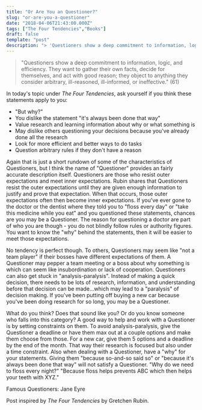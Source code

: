 ```yaml
---
title: "Or Are You an Questioner?"
slug: "or-are-you-a-questioner"
date: "2018-04-06T21:43:00.000Z"
tags: ["The Four Tendencies","Books"]
draft: false
template: "post"
description: "> 'Questioners show a deep commitment to information, logic, and efficiency. They want to gather their own facts, decide for themselves, and act with good reason; they object to anything they consider..."
---
```


> "Questioners show a deep commitment to information, logic, and efficiency. They want to gather their own facts, decide for themselves, and act with good reason; they object to anything they consider arbitrary, ill-reasoned, ill-informed, or ineffective." (61)

In today's topic under *The Four Tendencies*, ask yourself if you think these statements apply to you:

- "But why?"
- You dislike the statement "it's always been done that way"
- Value research and learning information about why or what something is
- May dislike others questioning your decisions because you've already done all the research
- Look for more efficient and better ways to do tasks
- Question arbitrary rules if they don't have a reason

Again that is just a short rundown of some of the characteristics of Questioners, but I think the name of "Questioner" provides an fairly accurate description itself. Questioners are those who resist outer expectations and meet inner expectations. Rubin shares that Questioners resist the outer expectations until they are given enough information to justify and prove that expectation. When that occurs, those outer expectations often then become inner expectations. If you've ever gone to the doctor or the dentist where they told you to "floss every day" or "take this medicine while you eat" and you questioned these statements, chances are you may be a Questioner. The reason for questioning a doctor are part of who you are though - you do not blindly follow rules or authority figures. You want to know the "why" behind the statements, then it will be easier to meet those expectations.

No tendency is perfect though. To others, Questioners may seem like "not a team player" if their bosses have different expectations of them. A Questioner may pepper a team meeting or a boss about why something is which can seem like insubordination or lack of cooperation. Questioners can also get stuck in "analysis-paralysis". Instead of making a quick decision, there needs to be lots of research, information, and understanding before that decision can be made...which may lead to a "paralysis" of decision making. If you've been putting off buying a new car because you've been doing research for so long, you may be a Questioner.

What do you think? Does that sound like you? Or do you know someone who falls into this category? A good way to help and work with a Questioner is by setting constraints on them. To avoid analysis-paralysis, give the Questioner a deadline or have them max out at a couple options and make them choose from those. For a new car, give them 5 options and a deadline by the end of the month. That way their research is focused but also under a time constraint. Also when dealing with a Questioner, have a "why" for your statements. Giving them "because so-and-so said so" or "because it's always been done that way" will not satisfy a Questioner. "Why do we need to floss every night?" "Because floss helps prevents ABC which then helps your teeth with XYZ."


Famous Questioners: Jane Eyre


Post inspired by *The Four Tendencies* by Gretchen Rubin.
